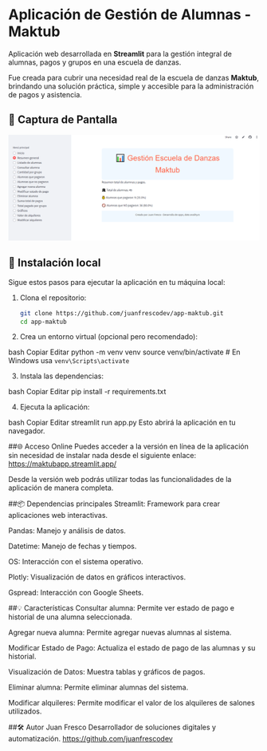 # Aplicación de Gestión de Alumnas - Maktub

Aplicación web desarrollada en **Streamlit** para la gestión integral de alumnas, pagos y grupos en una escuela de danzas.

Fue creada para cubrir una necesidad real de la escuela de danzas **Maktub**, brindando una solución práctica, simple y accesible para la administración de pagos y asistencia.

## 📸 Captura de Pantalla

![Preview de la app](assets/Preview.png)

## 🚀 Instalación local

Sigue estos pasos para ejecutar la aplicación en tu máquina local:

1. Clona el repositorio:
   ```bash
   git clone https://github.com/juanfrescodev/app-maktub.git
   cd app-maktub

2. Crea un entorno virtual (opcional pero recomendado):

bash
Copiar
Editar
python -m venv venv
source venv/bin/activate   # En Windows usa `venv\Scripts\activate`

3. Instala las dependencias:

bash
Copiar
Editar
pip install -r requirements.txt

4. Ejecuta la aplicación:

bash
Copiar
Editar
streamlit run app.py
Esto abrirá la aplicación en tu navegador.


##🌐 Acceso Online
Puedes acceder a la versión en línea de la aplicación sin necesidad de instalar nada desde el siguiente enlace:
https://maktubapp.streamlit.app/

Desde la versión web podrás utilizar todas las funcionalidades de la aplicación de manera completa.

##📦 Dependencias principales
Streamlit: Framework para crear aplicaciones web interactivas.

Pandas: Manejo y análisis de datos.

Datetime: Manejo de fechas y tiempos.

OS: Interacción con el sistema operativo.

Plotly: Visualización de datos en gráficos interactivos.

Gspread: Interacción con Google Sheets.

##💡 Características
Consultar alumna: Permite ver estado de pago e historial de una alumna seleccionada.

Agregar nueva alumna: Permite agregar nuevas alumnas al sistema.

Modificar Estado de Pago: Actualiza el estado de pago de las alumnas y su historial.

Visualización de Datos: Muestra tablas y gráficos de pagos.

Eliminar alumna: Permite eliminar alumnas del sistema.

Modificar alquileres: Permite modificar el valor de los alquileres de salones utilizados.

##🛠 Autor
Juan Fresco
Desarrollador de soluciones digitales y automatización.
https://github.com/juanfrescodev






